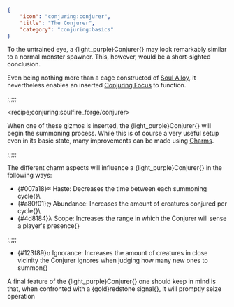 ```json
{
    "icon": "conjuring:conjurer",
    "title": "The Conjurer",
    "category": "conjuring:basics"
}
```

To the untrained eye, a {light_purple}Conjurer{} may look remarkably similar to a normal monster spawner. This,
however, would be a short-sighted conclusion. 

Even being nothing more than a cage constructed of [Soul Alloy](^conjuring:basics/soul_composite_materials), it
nevertheless enables an inserted [Conjuring Focus](^conjuring:basics/conjuring_focus) to function.

;;;;;

<recipe;conjuring:soulfire_forge/conjurer>

When one of these gizmos is inserted, the {light_purple}Conjurer{} will begin the summoning process. While this is 
of course a very useful setup even in its basic state, many improvements can be made using
[Charms](^conjuring:basics/basic_gem_tinkering).

;;;;;

The different charm aspects will influence a {light_purple}Conjurer{} in the following ways:

 
- {#007a18}≈ Haste: Decreases the time between each summoning cycle{}\
- {#a80f01}ღ Abundance: Increases the amount of creatures conjured per cycle{}\
- {#4d8184}λ Scope: Increases the range in which the Conjurer will sense a player's presence{}

;;;;;

- {#123f89}ʊ Ignorance: Increases the amount of creatures in close vicinity the Conjurer ignores when judging how many
  new ones to summon{}

A final feature of the {light_purple}Conjurer{} one should keep in mind is that, when confronted with a 
{gold}redstone signal{}, it will promptly seize operation